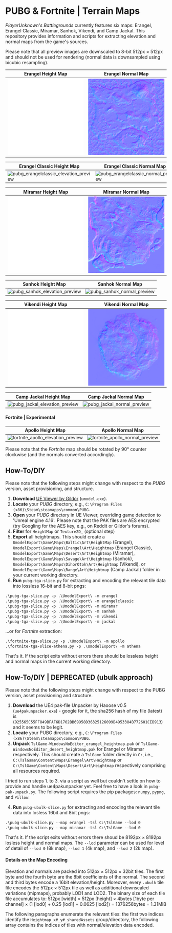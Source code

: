 # PUBG & Fortnite | Terrain Maps

*PlayerUnknown's Battlegrounds* currently features six maps: Erangel, Erangel Classic, Miramar, Sanhok, Vikendi, and Camp Jackal. This repository provides information and scripts for extracting elevation and normal maps from the game's sources. 

Please note that all preview images are downscaled to 8-bit 512px &times; 512px and should not be used for rendering (normal data is downsampled using bicubic resampling).

| Erangel Height Map | Erangel Normal Map |
|-----------------------------|-----------------------------|
| <img src="https://github.com/cgcostume/pubg-maps/blob/master/erangel/pubg_erangel_height_l16_preview.png" width="100%" alt="pubg_erangel_elevation_preview"> | <img src="https://github.com/cgcostume/pubg-maps/blob/master/erangel/pubg_erangel_normal_rg8_preview.png" width="100%" alt="pubg_erangel_normal_preview"> |

| Erangel Classic Height Map | Erangel Classic Normal Map |
|----------------------------|----------------------------|
| <img src="https://github.com/cgcostume/pubg-maps/blob/master/erangelclassic/pubg_erangelclassic_height_l16_preview.png" width="100%" alt="pubg_erangelclassic_elevation_preview"> | <img src="https://github.com/cgcostume/pubg-maps/blob/master/erangelclassic/pubg_erangelclassic_normal_rg8_preview.png" width="100%" alt="pubg_erangelclassic_normal_preview"> |

| Miramar Height Map | Miramar Normal Map |
|--------------------|--------------------|
| <img src="https://github.com/cgcostume/pubg-maps/blob/master/miramar/pubg_miramar_height_l16_preview.png" width="100%" alt="pubg_miramar_elevation_preview"> | <img src="https://github.com/cgcostume/pubg-maps/blob/master/miramar/pubg_miramar_normal_rg8_preview.png" width="100%" alt="pubg_miramar_normal_preview"> |

| Sanhok Height Map | Sanhok Normal Map |
|-------------------|-------------------|
| <img src="https://github.com/cgcostume/pubg-maps/blob/master/sanhok/pubg_sanhok_height_l16_preview.png" width="100%" alt="pubg_sanhok_elevation_preview"> | <img src="https://github.com/cgcostume/pubg-maps/blob/master/sanhok/pubg_sanhok_normal_rg8_preview.png" width="100%" alt="pubg_sanhok_normal_preview"> |

| Vikendi Height Map | Vikendi Normal Map |
|--------------------|--------------------|
| <img src="https://github.com/cgcostume/pubg-maps/blob/master/vikendi/pubg_vikendi_height_l16_preview.png" width="100%" alt="pubg_vikendi_elevation_preview"> | <img src="https://github.com/cgcostume/pubg-maps/blob/master/vikendi/pubg_vikendi_normal_rg8_preview.png" width="100%" alt="pubg_vikendi_normal_preview"> |

| Camp Jackal Height Map | Camp Jackal Normal Map |
|------------------------|------------------------|
| <img src="https://github.com/cgcostume/pubg-maps/blob/master/jackal/pubg_jackal_height_l16_preview.png" width="100%" alt="pubg_jackal_elevation_preview"> | <img src="https://github.com/cgcostume/pubg-maps/blob/master/jackal/pubg_jackal_normal_rg8_preview.png" width="100%" alt="pubg_jackal_normal_preview"> |

#### Fortnite | Experimental

| Apollo Height Map | Apollo Normal Map |
|-------------------|-------------------|
| <img src="https://github.com/cgcostume/pubg-maps/blob/master/apollo/fortnite_apollo_height_l16_preview.png" width="100%" alt="fortnite_apollo_elevation_preview"> | <img src="https://github.com/cgcostume/pubg-maps/blob/master/apollo/fortnite_apollo_normal_rg8_preview.png" width="100%" alt="fortnite_apollo_normal_preview"> |

Please note that the *Fortnite* map should be rotated by 90° counter clockwise (and the normals converted accordingly).


## How-To/DIY

Please note that the following steps might change with respect to the *PUBG* version, asset provisioning, and structure.

1. **Download** [UE Viewer by Gildor](https://www.gildor.org/en/projects/umodel) (`umodel.exe`).
2. **Locate** your *PUBG* directory, e.g., `C:\Program Files (x86)\Steam\steamapps\common\PUBG`.
3. **Open** your *PUBG* directory in UE Viewer, overriding game detection to 'Unreal engine 4.16'. Please note that the PAK files are AES encrypted (try Googling for the AES key, e.g., on Reddit or Gildor's forums).
4. **Filter** for `HeightMap` or `Texture2D_` (optional step)
5. **Export** all heightmaps. This should create a `UmodelExport\Game\Maps\Baltic\Art\HeightMap` (Erangel), `UmodelExport\Game\Maps\Erangel\Art\Heightmap` (Erangel Classic), `UmodelExport\Game\Maps\Desert\Art\Heightmap` (Miramar), `UmodelExport\Game\Maps\Savage\Art\Heightmap` (Sanhok), `UmodelExport\Game\Maps\DihorOtok\Art\Heightmap` (Vikendi), or `UmodelExport\Game\Maps\Range\Art\Heightmap` (Camp Jackal) folder in your current working directory.
6. **Run** `pubg-tga-slice.py` for extracting and encoding the relevant tile data into lossless 16-bit and 8-bit pngs:
```
.\pubg-tga-slice.py -p .\UmodelExport\ -m erangel
.\pubg-tga-slice.py -p .\UmodelExport\ -m erangelclassic
.\pubg-tga-slice.py -p .\UmodelExport\ -m miramar
.\pubg-tga-slice.py -p .\UmodelExport\ -m sanhok
.\pubg-tga-slice.py -p .\UmodelExport\ -m vikendi
.\pubg-tga-slice.py -p .\UmodelExport\ -m jackal
```
...or for *Fortnite* extraction:
```
.\fortnite-tga-slice.py -p .\UmodelExport\ -m apollo
.\fortnite-tga-slice-athena.py -p .\UmodelExport\ -m athena
```
That's it. If the script exits without errors there should be lossless height and normal maps in the current working directory.


## How-To/DIY | DEPRECATED (ubulk approach)

Please note that the following steps might change with respect to the PUBG version, asset provisioning and structure.

1. **Download** the UE4 pak-file Unpacker by Haoose v0.5 (`ue4pakunpacker.exe`) - google for it, the sha256 hash of my file (latest) is (`925565C55FF849BFAF6D1702BB69958D36325126099B4953384B772601CEB913`) and it seems to be legit.
2. **Locate** your PUBG directory, e.g., `C:\Program Files (x86)\Steam\steamapps\common\PUBG`.
3. **Unpack** `TslGame-WindowsNoEditor_erangel_heightmap.pak` or `TslGame-WindowsNoEditor_desert_heightmap.pak` for Erangel or Miramar respectively. This should create a `TslGame` folder directly in `C:`, i.e., `C:\TslGame\Content\Maps\Erangel\Art\Heightmap` or `C:\TslGame\Content\Maps\Desert\Art\Heightmap` respectively comprising all resources required.

I tried to run steps 1. to 3. via a script as well but couldn't settle on how to provide and handle ue4pakunpacker yet. Feel free to have a look in `pubg-pak-unpack.py`. The following script requires the pip packages: `numpy`, `pypng`, and `Pillow`.

4. **Run** `pubg-ubulk-slice.py` for extracting and encoding the relevant tile data into losless 16bit and 8bit pngs:
```
.\pubg-ubulk-slice.py --map erangel -tsl C:\TslGame --lod 0
.\pubg-ubulk-slice.py --map miramar -tsl C:\TslGame --lod 0
```
That's it. If the script exits without errors there shoud be 8192px &times; 8192px losless height and normal maps. The `--lod` parameter can be used for level of detail of `--lod 0` (8k map), `--lod 1` (4k map), and `--lod 2` (2k map).


#### Details on the Map Encoding

Elevation and normals are packed into 512px &times; 512px &times; 32bit tiles. The first byte and the fourth byte are the 8bit coefficients of the normal. The second and third bytes encode a 16bit elevation/height. Moreover, every `.ubulk` tile file encodes the 512px &times; 512px tile as well as additional downscaled variations (mipmaps), probably LOD1 and LOD2. The binary size of each tile file accumulates to: 512px [width] &times; 512px [height] &times; 4bytes [1byte per channel] &times; (1 [lod0] + 0.25 [lod1] + 0.0625 [lod2]) = 1376256bytes = 1.31MiB

The following paragraphs enumerate the relevant tiles: the first two indices identify the `Heightmap_x#_y#_sharedAssets` group/directory, the following array contains the indices of tiles with normal/elevation data encoded.
